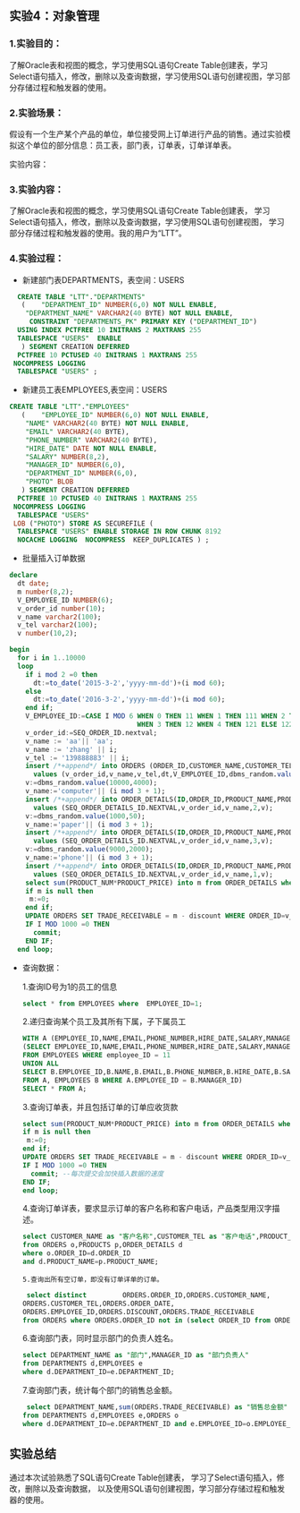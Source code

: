 
## 实验4：对象管理
### 1.实验目的：
了解Oracle表和视图的概念，学习使用SQL语句Create Table创建表，学习Select语句插入，修改，删除以及查询数据，学习使用SQL语句创建视图，学习部分存储过程和触发器的使用。

### 2.实验场景：
假设有一个生产某个产品的单位，单位接受网上订单进行产品的销售。通过实验模拟这个单位的部分信息：员工表，部门表，订单表，订单详单表。

实验内容：
### 3.实验内容：
 了解Oracle表和视图的概念，学习使用SQL语句Create Table创建表，
 学习Select语句插入，修改，删除以及查询数据，学习使用SQL语句创建视图，
 学习部分存储过程和触发器的使用。我的用户为“LTT”。

### 4.实验过程：

- 新建部门表DEPARTMENTS，表空间：USERS

```sql
  CREATE TABLE "LTT"."DEPARTMENTS" 
   (	"DEPARTMENT_ID" NUMBER(6,0) NOT NULL ENABLE, 
	"DEPARTMENT_NAME" VARCHAR2(40 BYTE) NOT NULL ENABLE, 
	 CONSTRAINT "DEPARTMENTS_PK" PRIMARY KEY ("DEPARTMENT_ID")
  USING INDEX PCTFREE 10 INITRANS 2 MAXTRANS 255 
  TABLESPACE "USERS"  ENABLE
   ) SEGMENT CREATION DEFERRED 
  PCTFREE 10 PCTUSED 40 INITRANS 1 MAXTRANS 255 
 NOCOMPRESS LOGGING
  TABLESPACE "USERS" ;
```

- 新建员工表EMPLOYEES,表空间：USERS

```sql
CREATE TABLE "LTT"."EMPLOYEES" 
   (	"EMPLOYEE_ID" NUMBER(6,0) NOT NULL ENABLE, 
	"NAME" VARCHAR2(40 BYTE) NOT NULL ENABLE, 
	"EMAIL" VARCHAR2(40 BYTE), 
	"PHONE_NUMBER" VARCHAR2(40 BYTE), 
	"HIRE_DATE" DATE NOT NULL ENABLE, 
	"SALARY" NUMBER(8,2), 
	"MANAGER_ID" NUMBER(6,0), 
	"DEPARTMENT_ID" NUMBER(6,0), 
	"PHOTO" BLOB
   ) SEGMENT CREATION DEFERRED 
  PCTFREE 10 PCTUSED 40 INITRANS 1 MAXTRANS 255 
 NOCOMPRESS LOGGING
  TABLESPACE "USERS" 
 LOB ("PHOTO") STORE AS SECUREFILE (
  TABLESPACE "USERS" ENABLE STORAGE IN ROW CHUNK 8192
  NOCACHE LOGGING  NOCOMPRESS  KEEP_DUPLICATES ) ;
```


- 批量插入订单数据

```sql
declare
  dt date;
  m number(8,2);
  V_EMPLOYEE_ID NUMBER(6);
  v_order_id number(10);
  v_name varchar2(100);
  v_tel varchar2(100);
  v number(10,2);

begin
  for i in 1..10000
  loop
    if i mod 2 =0 then
      dt:=to_date('2015-3-2','yyyy-mm-dd')+(i mod 60);
    else
      dt:=to_date('2016-3-2','yyyy-mm-dd')+(i mod 60);
    end if;
    V_EMPLOYEE_ID:=CASE I MOD 6 WHEN 0 THEN 11 WHEN 1 THEN 111 WHEN 2 THEN 112
                                WHEN 3 THEN 12 WHEN 4 THEN 121 ELSE 122 END;
    v_order_id:=SEQ_ORDER_ID.nextval;
    v_name := 'aa'|| 'aa';
    v_name := 'zhang' || i;
    v_tel := '139888883' || i;
    insert /*+append*/ into ORDERS (ORDER_ID,CUSTOMER_NAME,CUSTOMER_TEL,ORDER_DATE,EMPLOYEE_ID,DISCOUNT)
      values (v_order_id,v_name,v_tel,dt,V_EMPLOYEE_ID,dbms_random.value(100,0));
    v:=dbms_random.value(10000,4000);
    v_name:='computer'|| (i mod 3 + 1);
    insert /*+append*/ into ORDER_DETAILS(ID,ORDER_ID,PRODUCT_NAME,PRODUCT_NUM,PRODUCT_PRICE)
      values (SEQ_ORDER_DETAILS_ID.NEXTVAL,v_order_id,v_name,2,v);
    v:=dbms_random.value(1000,50);
    v_name:='paper'|| (i mod 3 + 1);
    insert /*+append*/ into ORDER_DETAILS(ID,ORDER_ID,PRODUCT_NAME,PRODUCT_NUM,PRODUCT_PRICE)
      values (SEQ_ORDER_DETAILS_ID.NEXTVAL,v_order_id,v_name,3,v);
    v:=dbms_random.value(9000,2000);
    v_name:='phone'|| (i mod 3 + 1);
    insert /*+append*/ into ORDER_DETAILS(ID,ORDER_ID,PRODUCT_NAME,PRODUCT_NUM,PRODUCT_PRICE)
      values (SEQ_ORDER_DETAILS_ID.NEXTVAL,v_order_id,v_name,1,v);
    select sum(PRODUCT_NUM*PRODUCT_PRICE) into m from ORDER_DETAILS where ORDER_ID=v_order_id;
    if m is null then
     m:=0;
    end if;
    UPDATE ORDERS SET TRADE_RECEIVABLE = m - discount WHERE ORDER_ID=v_order_id;
    IF I MOD 1000 =0 THEN
      commit;
    END IF;
  end loop;
```

- 查询数据：
    
    1.查询ID号为1的员工的信息
    ```sql
    select * from EMPLOYEES where  EMPLOYEE_ID=1;
    ```
    2.递归查询某个员工及其所有下属，子下属员工
    ```sql
    WITH A (EMPLOYEE_ID,NAME,EMAIL,PHONE_NUMBER,HIRE_DATE,SALARY,MANAGER_ID,DEPARTMENT_ID) AS
  (SELECT EMPLOYEE_ID,NAME,EMAIL,PHONE_NUMBER,HIRE_DATE,SALARY,MANAGER_ID,DEPARTMENT_ID
    FROM EMPLOYEES WHERE employee_ID = 11
    UNION ALL
  SELECT B.EMPLOYEE_ID,B.NAME,B.EMAIL,B.PHONE_NUMBER,B.HIRE_DATE,B.SALARY,B.MANAGER_ID,B.DEPARTMENT_ID
    FROM A, EMPLOYEES B WHERE A.EMPLOYEE_ID = B.MANAGER_ID)
  SELECT * FROM A;
    ```
    3.查询订单表，并且包括订单的订单应收货款
    ```sql
    select sum(PRODUCT_NUM*PRODUCT_PRICE) into m from ORDER_DETAILS where ORDER_ID=v_order_id;
    if m is null then
     m:=0;
    end if;
    UPDATE ORDERS SET TRADE_RECEIVABLE = m - discount WHERE ORDER_ID=v_order_id;
    IF I MOD 1000 =0 THEN
      commit; --每次提交会加快插入数据的速度
    END IF;
  end loop;
    ```
    4.查询订单详表，要求显示订单的客户名称和客户电话，产品类型用汉字描述。
    ```sql
    select CUSTOMER_NAME as "客户名称",CUSTOMER_TEL as "客户电话",PRODUCT_TYPE as "产品类型"
    from ORDERS o,PRODUCTS p,ORDER_DETAILS d
    where o.ORDER_ID=d.ORDER_ID 
    and d.PRODUCT_NAME=p.PRODUCT_NAME;
    ```
      5.查询出所有空订单，即没有订单详单的订单。
    ```sql
     select distinct         ORDERS.ORDER_ID,ORDERS.CUSTOMER_NAME,
   ORDERS.CUSTOMER_TEL,ORDERS.ORDER_DATE,
   ORDERS.EMPLOYEE_ID,ORDERS.DISCOUNT,ORDERS.TRADE_RECEIVABLE 
   from ORDERS where ORDERS.ORDER_ID not in (select ORDER_ID from ORDER_DETAILS);
    ```
     6.查询部门表，同时显示部门的负责人姓名。
    ```sql
    select DEPARTMENT_NAME as "部门",MANAGER_ID as "部门负责人" 
   from DEPARTMENTS d,EMPLOYEES e
   where d.DEPARTMENT_ID=e.DEPARTMENT_ID;
    ```
     7.查询部门表，统计每个部门的销售总金额。
    ```sql
     select DEPARTMENT_NAME,sum(ORDERS.TRADE_RECEIVABLE) as "销售总金额"
   from DEPARTMENTS d,EMPLOYEES e,ORDERS o
   where d.DEPARTMENT_ID=e.DEPARTMENT_ID and e.EMPLOYEE_ID=o.EMPLOYEE_ID;
    ```



## 实验总结
   通过本次试验熟悉了SQL语句Create Table创建表，
   学习了Select语句插入，修改，删除以及查询数据，
   以及使用SQL语句创建视图，学习部分存储过程和触发器的使用。
